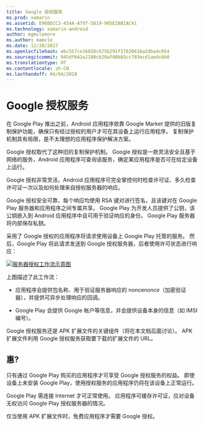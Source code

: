 ```yaml
---
title: Google 授权服务
ms.prod: xamarin
ms.assetid: E96BDCC3-454A-A797-5819-905E2BB1AC41
ms.technology: xamarin-android
author: mgmclemore
ms.author: mamcle
ms.date: 12/20/2017
ms.openlocfilehash: ebc557ce16858c675b291f17620616a2dba4c054
ms.sourcegitcommit: 945df041e2180cb20af08b83cc703ecd1aedc6b0
ms.translationtype: HT
ms.contentlocale: zh-CN
ms.lasthandoff: 04/04/2018
---
```

# <a name="google-licensing-services"></a>Google 授权服务

在 Google Play 推出之前，Android 应用程序依靠 Google Market 提供的旧版复制保护功能，确保只有经过授权的用户才可在其设备上运行应用程序。 复制保护机制具有局限，是不太理想的应用程序保护解决方案。

Google 授权取代了这种旧的复制保护机制。
Google 授权是一款灵活安全且基于网络的服务，Android 应用程序可查询该服务，确定某应用程序是否可在给定设备上运行。

Google 授权非常灵活，Android 应用程序可完全掌控何时检查许可证、多久检查许可证一次以及如何处理来自授权服务器的响应。

Google 授权安全可靠，每个响应均使用 RSA 键对进行签名，且该键对在 Google Play 服务器和应用程序之间专属共享。 Google Play 为开发人员提供了公钥，该公钥嵌入到 Android 应用程序中且可用于验证响应的身份。 Google Play 服务器将内部保存私钥。

采用了 Google 授权的应用程序将请求使用设备上 Google Play 托管的服务。 然后，Google Play 将此请求发送到 Google 授权服务器，后者使用许可状态进行响应： 

[![服务器授权工作流示意图](google-licensing-services-images/gp-licensing-service-overview.png)](google-licensing-services-images/gp-licensing-service-overview.png#lightbox)

上图描述了此工作流： 

-   应用程序会提供包名称、用于验证服务器响应的 nonce*nonce*（加密验证器），并提供可异步处理响应的回调。 

-   Google Play 会提供 Google 帐户等信息，并会提供设备本身的信息（如 IMSI 编号）。 

Google 授权服务还是 APK 扩展文件的关键组件（将在本文档后面讨论）。 APK 扩展文件利用 Google 授权服务获取要下载的扩展文件的 URL。


## <a name="requirements"></a>惠?

只有通过 Google Play 购买的应用程序才可享受 Google 授权服务的权益。 即使设备上未安装 Google Play，使用授权服务的应用程序仍将在该设备上正常运行。

Google Play 需连接 Internet 才可正常使用。 应用程序可缓存许可证，应对设备无权访问 Google Play 授权服务器的情况。

仅当使用 APK 扩展文件时，免费应用程序才需要 Google 授权。
